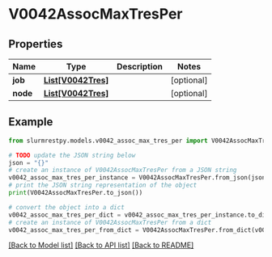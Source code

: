 # V0042AssocMaxTresPer


## Properties

Name | Type | Description | Notes
------------ | ------------- | ------------- | -------------
**job** | [**List[V0042Tres]**](V0042Tres.md) |  | [optional]
**node** | [**List[V0042Tres]**](V0042Tres.md) |  | [optional]

## Example

```python
from slurmrestpy.models.v0042_assoc_max_tres_per import V0042AssocMaxTresPer

# TODO update the JSON string below
json = "{}"
# create an instance of V0042AssocMaxTresPer from a JSON string
v0042_assoc_max_tres_per_instance = V0042AssocMaxTresPer.from_json(json)
# print the JSON string representation of the object
print(V0042AssocMaxTresPer.to_json())

# convert the object into a dict
v0042_assoc_max_tres_per_dict = v0042_assoc_max_tres_per_instance.to_dict()
# create an instance of V0042AssocMaxTresPer from a dict
v0042_assoc_max_tres_per_from_dict = V0042AssocMaxTresPer.from_dict(v0042_assoc_max_tres_per_dict)
```
[[Back to Model list]](../README.md#documentation-for-models) [[Back to API list]](../README.md#documentation-for-api-endpoints) [[Back to README]](../README.md)


